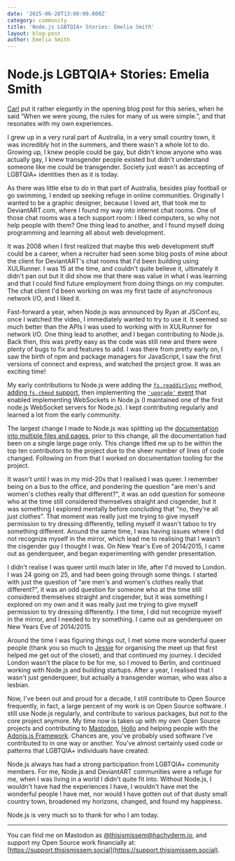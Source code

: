 ```yaml
---
date: '2025-06-28T13:00:00.000Z'
category: community
title: 'Node.js LGBTQIA+ Stories: Emelia Smith'
layout: blog-post
author: Emelia Smith
---
```


# Node.js LGBTQIA+ Stories: Emelia Smith

[Carl](https://nodejs.org/en/blog/community/2025-pride) put it rather elegantly in the opening blog post for this series, when he said “When we were young, the rules for many of us were simple.”, and that resonates with my own experiences.

I grew up in a very rural part of Australia, in a very small country town, it was incredibly hot in the summers, and there wasn't a whole lot to do. Growing up, I knew people could be gay, but didn't know anyone who was actually gay, I knew transgender people existed but didn't understand someone like me could be transgender. Society just wasn't as accepting of LGBTQIA+ identities then as it is today.

As there was little else to do in that part of Australia, besides play football or go swimming, I ended up seeking refuge in online communities. Originally I wanted to be a graphic designer, because I loved art, that took me to DeviantART.com, where I found my way into internet chat rooms. One of those chat rooms was a tech support room: I liked computers, so why not help people with them? One thing lead to another, and I found myself doing programming and learning all about web development.

It was 2008 when I first realized that maybe this web development stuff could be a career, when a recruiter had seen some blog posts of mine about the client for DeviantART's chat rooms that I'd been building using XULRunner. I was 15 at the time, and couldn't quite believe it, ultimately it didn't pan out but it did show me that there was value in what I was learning and that I could find future employment from doing things on my computer. The chat client I'd been working on was my first taste of asynchronous network I/O, and I liked it.

Fast-forward a year, when Node.js was announced by Ryan at JSConf.eu, once I watched the video, I immediately wanted to try to use it. It seemed so much better than the APIs I was used to working with in XULRunner for network I/O. One thing lead to another, and I began contributing to Node.js. Back then, this was pretty easy as the code was still new and there were plenty of bugs to fix and features to add. I was there from pretty early on, I saw the birth of npm and package managers for JavaScript, I saw the first versions of connect and express, and watched the project grow. It was an exciting time!

My early contributions to Node.js were adding the [`fs.readdirSync`](https://github.com/nodejs/node/commit/05d6da6c4af25fc417902ad1bbae9198e58ff37a) method, [adding `fs.chmod` support](https://github.com/nodejs/node/commit/bcc032e43aac86d71739150009d8d75b5a9de26f), then implementing the [`'upgrade'` event](https://github.com/nodejs/node/commit/f990f24ad36ddaff3c378531d15ea5c052467d41) that enabled implementing WebSockets in Node.js (I maintained one of the first node.js WebSocket servers for Node.js). I kept contributing regularly and learned a lot from the early community.

The largest change I made to Node.js was splitting up the [documentation into multiple files and pages](https://github.com/nodejs/node/commit/e190c9616ed0b05eb66e1ae6681a8bb4a5f5f3e5), prior to this change, all the documentation had been on a single large page only. This change lifted me up to be within the top ten contributors to the project due to the sheer number of lines of code changed. Following on from that I worked on documentation tooling for the project.

It wasn't until I was in my mid-20s that I realised I was queer. I remember being on a bus to the office, and pondering the question "are men's and women's clothes really that different?", it was an odd question for someone who at the time still considered themselves straight and cisgender, but it was something I explored mentally before concluding that "no, they're all just clothes". That moment was really just me trying to give myself permission to try dressing differently, telling myself it wasn't taboo to try something different. Around the same time, I was having issues where I did not recognize myself in the mirror, which lead me to realising that I wasn't the cisgender guy I thought I was. On New Year's Eve of 2014/2015, I came out as genderqueer, and began experimenting with gender presentation.

I didn't realise I was queer until much later in life, after I'd moved to London. I was 24 going on 25, and had been going through some things. I started with just the question of "are men's and women's clothes really that different?", it was an odd question for someone who at the time still considered themselves straight and cisgender, but it was something I explored on my own and it was really just me trying to give myself permission to try dressing differently. I the time, I did not recognize myself in the mirror, and I needed to try something. I came out as genderqueer on New Years Eve of 2014/2015.

Around the time I was figuring things out, I met some more wonderful queer people (thank you so much to [Jessie](https://mastodon.social/@jessie) for organising the meet up that first helped me get out of the closet), and that continued my journey. I decided London wasn't the place to be for me, so I moved to Berlin, and continued working with Node.js and building startups. After a year, I realised that I wasn't just genderqueer, but actually a transgender woman, who was also a lesbian.

Now, I've been out and proud for a decade, I still contribute to Open Source frequently, in fact, a large percent of my work is on Open Source software. I still use Node.js regularly, and contribute to various packages, but not to the core project anymore. My time now is taken up with my own Open Source projects and contributing to [Mastodon](https://github.com/mastodon/mastodon/pulls?q=is%3Amerged+is%3Apr+author%3AThisIsMissEm+), [Hollo](https://github.com/fedify-dev/hollo/pulls?q=is%3Amerged+is%3Apr+author%3AThisIsMissEm+) and helping people with the [Adonis.js Framework](https://adonisjs.com). Chances are, you've probably used software I've contributed to in one way or another. You've almost certainly used code or patterns that LGBTQIA+ individuals have created.

Node.js always has had a strong participation from LGBTQIA+ community members. For me, Node.js and DeviantART communities were a refuge for me, when I was living in a world I didn't quite fit into. Without Node.js, I wouldn't have had the experiences I have, I wouldn't have met the wonderful people I have met, nor would I have gotten out of that dusty small country town, broadened my horizons, changed, and found my happiness.

Node.js is very much so to thank for who I am today.

---

You can find me on Mastodon as [@thisismissem@hachyderm.io](https://hachyderm.io/@thisismissem), and support my Open Source work financially at: [https://support.thisismissem.social](https://support.thisismissem.social).
